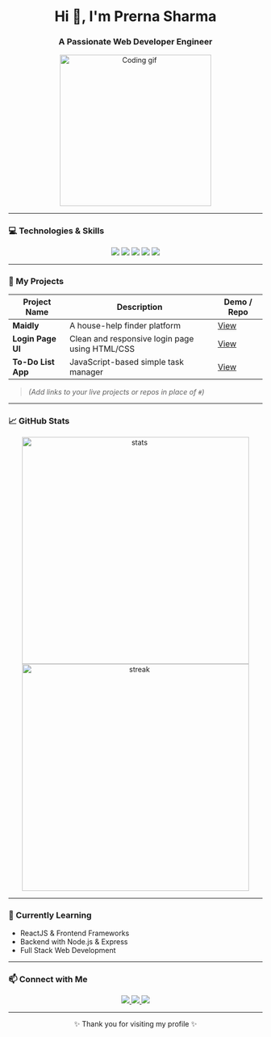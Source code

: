 <h1 align="center">Hi 👋, I'm Prerna Sharma</h1>
<h3 align="center">A Passionate Web Developer Engineer</h3>

<p align="center">
  <img src="https://media.giphy.com/media/qgQUggAC3Pfv687qPC/giphy.gif" width="300" alt="Coding gif"/>
</p>

---

### 💻 Technologies & Skills

<p align="center">
  <img src="https://img.shields.io/badge/HTML5-E34F26?style=for-the-badge&logo=html5&logoColor=white"/>
  <img src="https://img.shields.io/badge/CSS3-1572B6?style=for-the-badge&logo=css3&logoColor=white"/>
  <img src="https://img.shields.io/badge/JavaScript-F7DF1E?style=for-the-badge&logo=javascript&logoColor=black"/>
  <img src="https://img.shields.io/badge/SQL-336791?style=for-the-badge&logo=mysql&logoColor=white"/>
  <img src="https://img.shields.io/badge/DSA-FF6F00?style=for-the-badge&logo=codeforces&logoColor=white"/>
</p>

---

### 📂 My Projects

| Project Name       | Description                               | Demo / Repo |
|--------------------|-------------------------------------------|-------------|
| **Maidly**         | A house-help finder platform               | [View](#)   |
| **Login Page UI**  | Clean and responsive login page using HTML/CSS | [View](#)   |
| **To-Do List App** | JavaScript-based simple task manager       | [View](#)   |

> *(Add links to your live projects or repos in place of `#`)*

---

### 📈 GitHub Stats

<p align="center">
  <img src="https://github-readme-stats.vercel.app/api?username=your-username&show_icons=true&theme=react" alt="stats" width="450"/>
  <img src="https://github-readme-streak-stats.herokuapp.com?user=your-username&theme=react&date_format=M%20j%5B%2C%20Y%5D" alt="streak" width="450"/>
</p>

---

### 🌱 Currently Learning
- ReactJS & Frontend Frameworks
- Backend with Node.js & Express
- Full Stack Web Development

---

### 📫 Connect with Me

<p align="center">
  <a href="https://www.linkedin.com/in/prerna-sharma-1436b9303/" target="_blank">
    <img src="https://img.shields.io/badge/LinkedIn-0A66C2?style=for-the-badge&logo=linkedin&logoColor=white"/>
  </a>
  <a href="https://x.com/Prerna290600" target="_blank">
    <img src="https://img.shields.io/badge/Twitter-1DA1F2?style=for-the-badge&logo=twitter&logoColor=white"/>
  </a>
  <a href="gautamprernaa@gmail.com">
    <img src="https://img.shields.io/badge/Gmail-D14836?style=for-the-badge&logo=gmail&logoColor=white"/>
  </a>
</p>

---

<p align="center">✨ Thank you for visiting my profile ✨</p>
